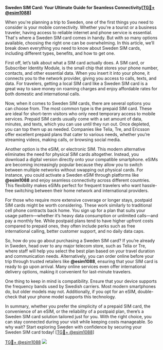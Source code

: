 **Sweden SIM Card: Your Ultimate Guide for Seamless Connectivity[[TG💪+ @esim1088](https://t.me/s/esim1088)]**

When you're planning a trip to Sweden, one of the first things you need to consider is your mobile connectivity. Whether you're a tourist or a business traveler, having access to reliable internet and phone service is essential. That's where a Sweden SIM card comes in handy. But with so many options available, choosing the right one can be overwhelming. In this article, we’ll break down everything you need to know about Sweden SIM cards, including different types, benefits, and how to get one.

First off, let’s talk about what a SIM card actually does. A SIM card, or Subscriber Identity Module, is the small chip that stores your phone number, contacts, and other essential data. When you insert it into your phone, it connects you to the network provider, giving you access to calls, texts, and data. For travelers, getting a local SIM card like a Sweden SIM card is a great way to save money on roaming charges and enjoy affordable rates for both domestic and international calls.

Now, when it comes to Sweden SIM cards, there are several options you can choose from. The most common type is the prepaid SIM card. These are ideal for short-term visitors who only need temporary access to mobile services. Prepaid SIM cards usually come with a set amount of data, minutes, and texts, which you can use until they run out. Once depleted, you can top them up as needed. Companies like Telia, Tre, and Ericsson offer excellent prepaid plans that cater to various needs, whether you’re streaming videos, making calls, or browsing social media.

Another option is the eSIM, or electronic SIM. This modern alternative eliminates the need for physical SIM cards altogether. Instead, you download a digital version directly onto your compatible smartphone. eSIMs are becoming increasingly popular because they allow you to switch between multiple networks without swapping out physical cards. For instance, you could activate a Sweden eSIM through platforms like **@esim1088** and enjoy seamless connectivity across different countries. This flexibility makes eSIMs perfect for frequent travelers who want hassle-free switching between their home network and international providers.

For those who require more extensive coverage or longer stays, postpaid SIM cards might be worth considering. These work similarly to traditional cell phone contracts back home. You sign up for a plan that suits your usage pattern—whether it’s heavy data consumption or unlimited calls—and pay a monthly fee. While postpaid plans tend to have higher upfront costs compared to prepaid ones, they often include perks such as free international calling, better customer support, and no daily data caps.

So, how do you go about purchasing a Sweden SIM card? If you’re already in Sweden, head over to any major telecom store, such as Telia or Tre, where staff will help you select the best plan based on your travel duration and communication needs. Alternatively, you can order online before your trip through trusted retailers like **@esim1088**, ensuring that your SIM card is ready to go upon arrival. Many online services even offer international delivery options, making it convenient for last-minute travelers.

One thing to keep in mind is compatibility. Ensure that your device supports the frequency bands used by Swedish carriers. Most modern smartphones do, but older models may not. Additionally, if you opt for an eSIM, double-check that your phone model supports this technology.

In summary, whether you prefer the simplicity of a prepaid SIM card, the convenience of an eSIM, or the reliability of a postpaid plan, there’s a Sweden SIM card solution tailored just for you. With the right choice, you can stay connected during your visit while keeping costs manageable. So why wait? Start exploring Sweden with confidence by securing your Sweden SIM card today! [[TG💪+ @esim1088](https://t.me/s/esim1088)]

[TG💪+ @esim1088](https://t.me/s/esim1088) ![](https://i.postimg.cc/Y0z9fWf4/image.png)